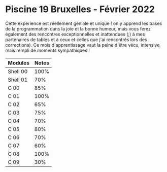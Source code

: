 # Piscine 19 Bruxelles - Février 2022

Cette expérience est réellement géniale et unique ! on y apprend les bases de la programmation dans la joie et la bonne humeur,
mais vous ferez également des rencontres exceptionnelles et inattendues (;) à mes partenaires de tables et à ceux et celles que j'ai rencontrés lors des corrections). 
Ce mois d'apprentissage vaut la peine d'être vécu, intensive mais rempli de moments sympathiques !

| Modules | Notes |
| ------- | ----- |
| Shell 00 | 100% |
| Shell 01 | 70% |
| C 00 | 85% |
| C 01 | 100% |
| C 02 | 65% |
| C 03 | 75% |Í
| C 04 | 70% |
| C 05 | 80% |
| C 06 | 70% |
| C 07 | 60% |
| C 08 | 100% |
| C 09 | 30% |